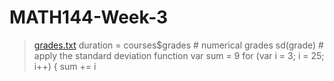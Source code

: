 # MATH144-Week-3
> [grades.txt](https://github.com/KirstienRobas/MATH144-Week-3/files/6778304/grades.txt)
> duration = courses$grades       # numerical grades 
> sd(grade)                       # apply the standard deviation function 
> var sum = 9
> for (var i = 3; i = 25; i++) {
  sum += i
